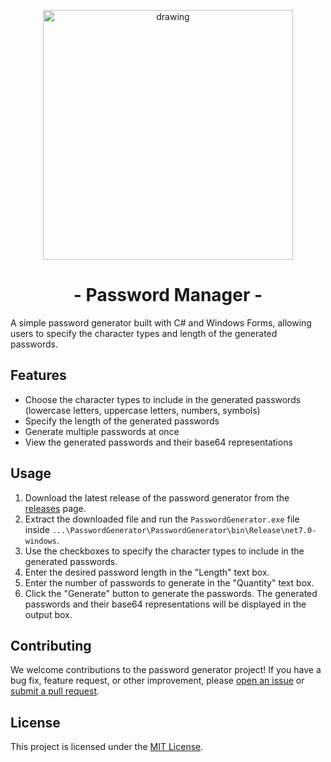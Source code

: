 <p align="center">
  <img src="https://user-images.githubusercontent.com/89481059/209265149-d98ad199-044b-476a-b30f-26e4270b36c7.png" alt="drawing" width="400"/> 
  <h1 align="center"> - <bold>Password Manager</bold> - </h1>
</p>

A simple password generator built with C# and Windows Forms, allowing users to specify the character types and length of the generated passwords.


## Features

-   Choose the character types to include in the generated passwords (lowercase letters, uppercase letters, numbers, symbols)
-   Specify the length of the generated passwords
-   Generate multiple passwords at once
-   View the generated passwords and their base64 representations

## Usage

1.  Download the latest release of the password generator from the [releases](https://github.com/black0439/GUI-blPasswordGenerator/releases) page.
2.  Extract the downloaded file and run the `PasswordGenerator.exe` file inside ```...\PasswordGenerator\PasswordGenerator\bin\Release\net7.0-windows```.
3.  Use the checkboxes to specify the character types to include in the generated passwords.
4.  Enter the desired password length in the "Length" text box.
5.  Enter the number of passwords to generate in the "Quantity" text box.
6.  Click the "Generate" button to generate the passwords. The generated passwords and their base64 representations will be displayed in the output box.

## Contributing

We welcome contributions to the password generator project! If you have a bug fix, feature request, or other improvement, please [open an issue](https://github.com/black0439/GUI-blPasswordGenerator/issues) or [submit a pull request](https://github.com/black0439/GUI-blPasswordGenerator/pulls).

## License

This project is licensed under the [MIT License](https://github.com/black0439/GUI-blPasswordGenerator/blob/v1.0.0-beta/LICENSE).
